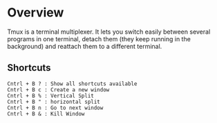 # Overview

Tmux is a terminal multiplexer. It lets you switch easily between several programs in one terminal, detach them (they keep running in the background) and reattach them to a different terminal.

## Shortcuts

	Cntrl + B ? : Show all shortcuts available
	Cntrl + B c : Create a new window
	Cntrl + B % : Vertical Split
	Cntrl + B " : horizontal split
	Cntrl + B n : Go to next window
	Cntrl + B & : Kill Window
